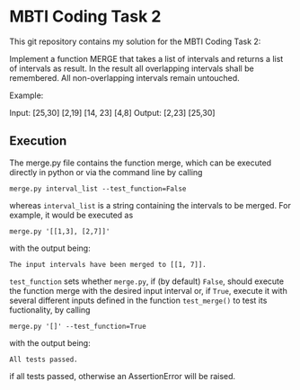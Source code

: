 # MBTI Coding Task 2 
This git repository contains my solution for the MBTI Coding Task 2: 

Implement a function MERGE that takes a list of intervals and returns a list of intervals as result. In the result all overlapping intervals shall be remembered. All non-overlapping intervals remain untouched.

Example:

Input: [25,30] [2,19] [14, 23] [4,8] Output: [2,23] [25,30]

## Execution

The merge.py file contains the function merge, which can be executed directly in python or via the command line by calling 
```Shell
merge.py interval_list --test_function=False
```
whereas `interval_list` is a string containing the intervals to be merged. For example, it would be executed as 

```Shell
merge.py '[[1,3], [2,7]]'
```
with the output being:

```Shell
The input intervals have been merged to [[1, 7]].
```
`test_function` sets whether `merge.py`, if (by default) `False`, should execute the function merge with the desired input interval or, if `True`, execute it with several different inputs defined in the function `test_merge()` to test its fuctionality, by calling

```Shell
merge.py '[]' --test_function=True
```
with the output being:
```Shell
All tests passed.
```
if all tests passed, otherwise an AssertionError will be raised.
